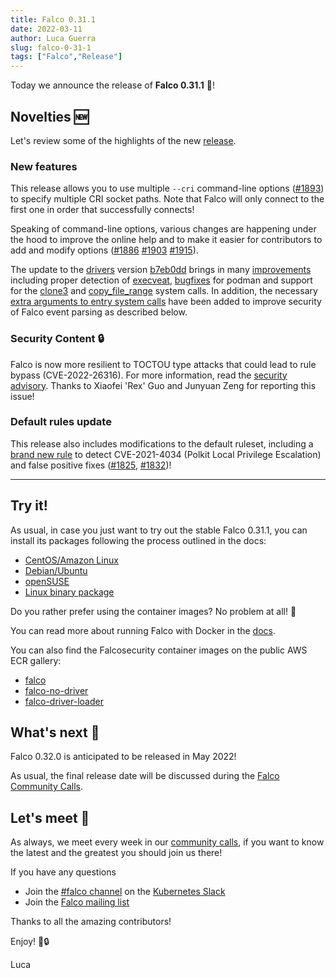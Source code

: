 ```yaml
---
title: Falco 0.31.1
date: 2022-03-11
author: Luca Guerra
slug: falco-0-31-1
tags: ["Falco","Release"]
---
```


Today we announce the release of **Falco 0.31.1** 🦅!

## Novelties 🆕

Let's review some of the highlights of the new [release](https://github.com/falcosecurity/falco/blob/master/CHANGELOG.md#v0311).

### New features

This release allows you to use multiple `--cri` command-line options ([#1893](https://github.com/falcosecurity/falco/pull/1893)) to specify multiple CRI socket paths. Note that Falco will only connect to the first one in order that successfully connects!

Speaking of command-line options, various changes are happening under the hood to improve the online help and to make it easier for contributors to add and modify options ([#1886](https://github.com/falcosecurity/falco/pull/1886) [#1903](https://github.com/falcosecurity/falco/pull/1903) [#1915](https://github.com/falcosecurity/falco/pull/1915)).

The update to the [drivers](https://github.com/falcosecurity/libs/tree/master/driver) version [b7eb0dd](https://github.com/falcosecurity/libs/tree/b7eb0dd65226a8dc254d228c8d950d07bf3521d2) brings in many [improvements](https://github.com/falcosecurity/libs/compare/319368f1ad778691164d33d59945e00c5752cd27...b7eb0dd65226a8dc254d228c8d950d07bf3521d2) including proper detection of [execveat](https://github.com/falcosecurity/libs/pull/204), [bugfixes](https://github.com/falcosecurity/libs/pull/236) for podman and support for the [clone3](https://github.com/falcosecurity/libs/pull/129) and [copy_file_range](https://github.com/falcosecurity/libs/pull/143) system calls. In addition, the necessary [extra arguments to entry system calls](https://github.com/falcosecurity/libs/pull/235) have been added to improve security of Falco event parsing as described below.

### Security Content 🔒

Falco is now more resilient to TOCTOU type attacks that could lead to rule bypass (CVE-2022-26316). For more information, read the [security advisory](https://github.com/falcosecurity/falco/security/advisories/GHSA-6v9j-2vm2-ghf7). Thanks to Xiaofei 'Rex' Guo and Junyuan Zeng for reporting this issue!

### Default rules update

This release also includes modifications to the default ruleset, including a [brand new rule](https://github.com/falcosecurity/falco/pull/1877) to detect CVE-2021-4034 (Polkit Local Privilege Escalation) and false positive fixes ([#1825](https://github.com/falcosecurity/falco/pull/1825), [#1832](https://github.com/falcosecurity/falco/pull/1832))!

---

## Try it!

As usual, in case you just want to try out the stable Falco 0.31.1, you can install its packages following the process outlined in the docs:

- [CentOS/Amazon Linux](https://falco.org/docs/getting-started/installation/#centos-rhel)
- [Debian/Ubuntu](https://falco.org/docs/getting-started/installation/#debian)
- [openSUSE](https://falco.org/docs/getting-started/installation/#suse)
- [Linux binary package](https://falco.org/docs/getting-started/installation/#linux-binary)

Do you rather prefer using the container images? No problem at all! 🐳

You can read more about running Falco with Docker in the [docs](https://falco.org/docs/getting-started/running/#docker).

You can also find the Falcosecurity container images on the public AWS ECR gallery:

- [falco](https://gallery.ecr.aws/falcosecurity/falco)
- [falco-no-driver](https://gallery.ecr.aws/falcosecurity/falco-no-driver)
- [falco-driver-loader](https://gallery.ecr.aws/falcosecurity/falco-driver-loader)

## What's next 🔮

Falco 0.32.0 is anticipated to be released in May 2022!

As usual, the final release date will be discussed during the [Falco Community Calls](https://github.com/falcosecurity/community).

## Let's meet 🤝

As always, we meet every week in our [community calls](https://github.com/falcosecurity/community),
if you want to know the latest and the greatest you should join us there!

If you have any questions

- Join the [#falco channel](https://kubernetes.slack.com/messages/falco) on the [Kubernetes Slack](https://slack.k8s.io)
- Join the [Falco mailing list](https://lists.cncf.io/g/cncf-falco-dev)

Thanks to all the amazing contributors!

Enjoy! 🎉🔒

Luca
